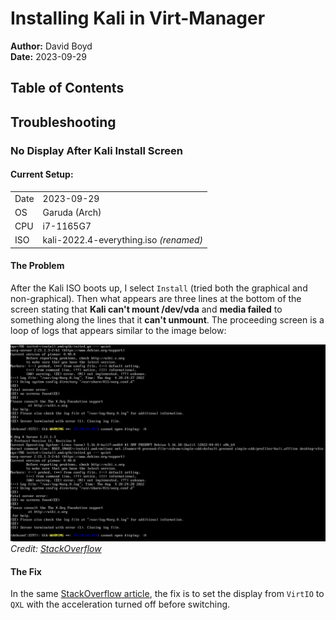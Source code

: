 # Installing Kali in Virt-Manager

**Author:** David Boyd<br>
**Date:** 2023-09-29

## Table of Contents

## Troubleshooting

### No Display After Kali Install Screen

#### Current Setup:

|      |                                        |
|------|----------------------------------------|
| Date | 2023-09-29                             |
| OS   | Garuda (Arch)                          |
| CPU  | i7-1165G7                              |
| ISO  | kali-2022.4-everything.iso *(renamed)* |

#### The Problem

After the Kali ISO boots up, I select `Install` (tried both the graphical and
non-graphical). Then what appears are three lines at the bottom of the screen
stating that **Kali can't mount /dev/vda** and **media failed** to something
along the lines that it **can't unmount**. The proceeding screen is a loop of
logs that appears similar to the image below:

![Kali No Dispaly Loop](../pics/virt-manager_kali_no_display.png)
*Credit: [StackOverflow][so_display]*

#### The Fix

In the same [StackOverflow article][so_display], the fix is to set the display 
from `VirtIO` to `QXL` with the acceleration turned off before switching.

<!-- References -->

[so_display]: https://unix.stackexchange.com/questions/712474/trying-to-install-kali-linux-on-qemu-kvm-using-virt-manager-fails-on-no-displa

